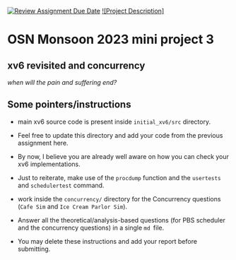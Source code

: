 [![Review Assignment Due Date](https://classroom.github.com/assets/deadline-readme-button-24ddc0f5d75046c5622901739e7c5dd533143b0c8e959d652212380cedb1ea36.svg)](https://classroom.github.com/a/JH3nieSp)
[![Project Description]](https://karthikv1392.github.io/cs3301_osn/mini-projects/mp3)
# OSN Monsoon 2023 mini project 3
## xv6 revisited and concurrency

*when will the pain and suffering end?*

## Some pointers/instructions
- main xv6 source code is present inside `initial_xv6/src` directory.
- Feel free to update this directory and add your code from the previous assignment here.
- By now, I believe you are already well aware on how you can check your xv6 implementations. 
- Just to reiterate, make use of the `procdump` function and the `usertests` and `schedulertest` command.
- work inside the `concurrency/` directory for the Concurrency questions (`Cafe Sim` and `Ice Cream Parlor Sim`).

- Answer all the theoretical/analysis-based questions (for PBS scheduler and the concurrency questions) in a single `md `file.
- You may delete these instructions and add your report before submitting. 
